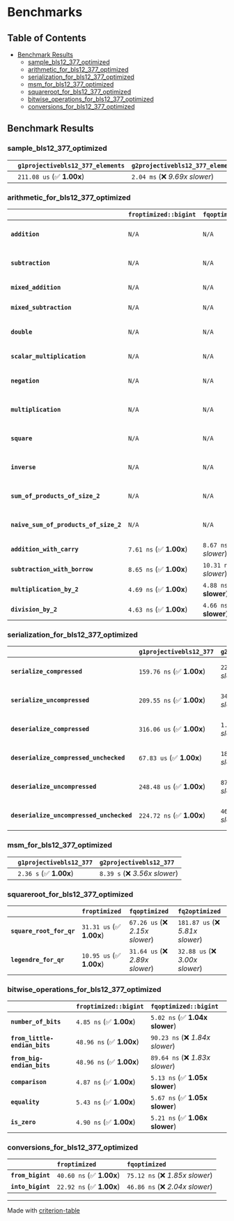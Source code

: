 # Benchmarks

## Table of Contents

- [Benchmark Results](#benchmark-results)
    - [sample_bls12_377_optimized](#sample_bls12_377_optimized)
    - [arithmetic_for_bls12_377_optimized](#arithmetic_for_bls12_377_optimized)
    - [serialization_for_bls12_377_optimized](#serialization_for_bls12_377_optimized)
    - [msm_for_bls12_377_optimized](#msm_for_bls12_377_optimized)
    - [squareroot_for_bls12_377_optimized](#squareroot_for_bls12_377_optimized)
    - [bitwise_operations_for_bls12_377_optimized](#bitwise_operations_for_bls12_377_optimized)
    - [conversions_for_bls12_377_optimized](#conversions_for_bls12_377_optimized)

## Benchmark Results

### sample_bls12_377_optimized

|        | `g1projectivebls12_377_elements`          | `g2projectivebls12_377_elements`           |
|:-------|:------------------------------------------|:------------------------------------------ |
|        | `211.08 us` (✅ **1.00x**)                 | `2.04 ms` (❌ *9.69x slower*)               |

### arithmetic_for_bls12_377_optimized

|                                       | `froptimized::bigint`          | `fqoptimized::bigint`           | `g1projectivebls12_377`          | `g2projectivebls12_377`          | `fq2optimized`                   | `fq12optimized`                   | `fqoptimized`                     | `froptimized`                     |
|:--------------------------------------|:-------------------------------|:--------------------------------|:---------------------------------|:---------------------------------|:---------------------------------|:----------------------------------|:----------------------------------|:--------------------------------- |
| **`addition`**                        | `N/A`                          | `N/A`                           | `1.25 us` (✅ **1.00x**)          | `4.58 us` (❌ *3.67x slower*)     | `23.13 ns` (🚀 **53.95x faster**) | `181.70 ns` (🚀 **6.87x faster**)  | `12.52 ns` (🚀 **99.72x faster**)  | `8.70 ns` (🚀 **143.45x faster**)  |
| **`subtraction`**                     | `N/A`                          | `N/A`                           | `1.30 us` (✅ **1.00x**)          | `4.63 us` (❌ *3.57x slower*)     | `23.26 ns` (🚀 **55.68x faster**) | `159.66 ns` (🚀 **8.11x faster**)  | `12.73 ns` (🚀 **101.78x faster**) | `8.79 ns` (🚀 **147.34x faster**)  |
| **`mixed_addition`**                  | `N/A`                          | `N/A`                           | `906.94 ns` (✅ **1.00x**)        | `3.31 us` (❌ *3.66x slower*)     | `N/A`                            | `N/A`                             | `N/A`                             | `N/A`                             |
| **`mixed_subtraction`**               | `N/A`                          | `N/A`                           | `944.78 ns` (✅ **1.00x**)        | `3.35 us` (❌ *3.55x slower*)     | `N/A`                            | `N/A`                             | `N/A`                             | `N/A`                             |
| **`double`**                          | `N/A`                          | `N/A`                           | `592.92 ns` (✅ **1.00x**)        | `2.25 us` (❌ *3.80x slower*)     | `12.31 ns` (🚀 **48.18x faster**) | `70.94 ns` (🚀 **8.36x faster**)   | `7.14 ns` (🚀 **83.02x faster**)   | `5.84 ns` (🚀 **101.57x faster**)  |
| **`scalar_multiplication`**           | `N/A`                          | `N/A`                           | `341.05 us` (✅ **1.00x**)        | `1.17 ms` (❌ *3.44x slower*)     | `N/A`                            | `N/A`                             | `N/A`                             | `N/A`                             |
| **`negation`**                        | `N/A`                          | `N/A`                           | `N/A`                            | `N/A`                            | `23.32 ns` (❌ *3.76x slower*)    | `98.70 ns` (❌ *15.91x slower*)    | `18.73 ns` (❌ *3.02x slower*)     | `6.20 ns` (✅ **1.00x**)           |
| **`multiplication`**                  | `N/A`                          | `N/A`                           | `N/A`                            | `N/A`                            | `271.08 ns` (❌ *6.26x slower*)   | `7.10 us` (❌ *163.74x slower*)    | `75.61 ns` (❌ *1.74x slower*)     | `43.34 ns` (✅ **1.00x**)          |
| **`square`**                          | `N/A`                          | `N/A`                           | `N/A`                            | `N/A`                            | `243.18 ns` (❌ *6.76x slower*)   | `5.05 us` (❌ *140.44x slower*)    | `66.79 ns` (❌ *1.86x slower*)     | `35.96 ns` (✅ **1.00x**)          |
| **`inverse`**                         | `N/A`                          | `N/A`                           | `N/A`                            | `N/A`                            | `14.97 us` (❌ *2.12x slower*)    | `27.26 us` (❌ *3.86x slower*)     | `14.59 us` (❌ *2.07x slower*)     | `7.06 us` (✅ **1.00x**)           |
| **`sum_of_products_of_size_2`**       | `N/A`                          | `N/A`                           | `N/A`                            | `N/A`                            | `590.06 ns` (❌ *9.62x slower*)   | `14.53 us` (❌ *236.96x slower*)   | `117.90 ns` (❌ *1.92x slower*)    | `61.33 ns` (✅ **1.00x**)          |
| **`naive_sum_of_products_of_size_2`** | `N/A`                          | `N/A`                           | `N/A`                            | `N/A`                            | `578.66 ns` (❌ *6.32x slower*)   | `14.49 us` (❌ *158.26x slower*)   | `162.96 ns` (❌ *1.78x slower*)    | `91.56 ns` (✅ **1.00x**)          |
| **`addition_with_carry`**             | `7.61 ns` (✅ **1.00x**)        | `8.67 ns` (❌ *1.14x slower*)    | `N/A`                            | `N/A`                            | `N/A`                            | `N/A`                             | `N/A`                             | `N/A`                             |
| **`subtraction_with_borrow`**         | `8.65 ns` (✅ **1.00x**)        | `10.31 ns` (❌ *1.19x slower*)   | `N/A`                            | `N/A`                            | `N/A`                            | `N/A`                             | `N/A`                             | `N/A`                             |
| **`multiplication_by_2`**             | `4.69 ns` (✅ **1.00x**)        | `4.88 ns` (✅ **1.04x slower**)  | `N/A`                            | `N/A`                            | `N/A`                            | `N/A`                             | `N/A`                             | `N/A`                             |
| **`division_by_2`**                   | `4.63 ns` (✅ **1.00x**)        | `4.66 ns` (✅ **1.01x slower**)  | `N/A`                            | `N/A`                            | `N/A`                            | `N/A`                             | `N/A`                             | `N/A`                             |

### serialization_for_bls12_377_optimized

|                                          | `g1projectivebls12_377`          | `g2projectivebls12_377`          | `froptimized`                      | `fqoptimized`                      | `fq2optimized`                      | `fq12optimized`                   |
|:-----------------------------------------|:---------------------------------|:---------------------------------|:-----------------------------------|:-----------------------------------|:------------------------------------|:--------------------------------- |
| **`serialize_compressed`**               | `159.76 ns` (✅ **1.00x**)        | `223.32 ns` (❌ *1.40x slower*)   | `31.28 ns` (🚀 **5.11x faster**)    | `57.04 ns` (🚀 **2.80x faster**)    | `110.31 ns` (✅ **1.45x faster**)    | `701.18 ns` (❌ *4.39x slower*)    |
| **`serialize_uncompressed`**             | `209.55 ns` (✅ **1.00x**)        | `344.39 ns` (❌ *1.64x slower*)   | `30.49 ns` (🚀 **6.87x faster**)    | `55.91 ns` (🚀 **3.75x faster**)    | `110.07 ns` (🚀 **1.90x faster**)    | `699.54 ns` (❌ *3.34x slower*)    |
| **`deserialize_compressed`**             | `316.06 us` (✅ **1.00x**)        | `1.06 ms` (❌ *3.35x slower*)     | `52.40 ns` (🚀 **6032.22x faster**) | `92.84 ns` (🚀 **3404.33x faster**) | `210.07 ns` (🚀 **1504.59x faster**) | `1.30 us` (🚀 **242.89x faster**)  |
| **`deserialize_compressed_unchecked`**   | `67.83 us` (✅ **1.00x**)         | `184.40 us` (❌ *2.72x slower*)   | `52.38 ns` (🚀 **1294.98x faster**) | `92.84 ns` (🚀 **730.53x faster**)  | `211.38 ns` (🚀 **320.87x faster**)  | `1.29 us` (🚀 **52.45x faster**)   |
| **`deserialize_uncompressed`**           | `248.48 us` (✅ **1.00x**)        | `874.36 us` (❌ *3.52x slower*)   | `52.37 ns` (🚀 **4744.88x faster**) | `92.96 ns` (🚀 **2673.07x faster**) | `209.93 ns` (🚀 **1183.62x faster**) | `1.30 us` (🚀 **190.65x faster**)  |
| **`deserialize_uncompressed_unchecked`** | `224.72 ns` (✅ **1.00x**)        | `467.17 ns` (❌ *2.08x slower*)   | `52.29 ns` (🚀 **4.30x faster**)    | `92.92 ns` (🚀 **2.42x faster**)    | `209.95 ns` (✅ **1.07x faster**)    | `1.30 us` (❌ *5.79x slower*)      |

### msm_for_bls12_377_optimized

|        | `g1projectivebls12_377`          | `g2projectivebls12_377`           |
|:-------|:---------------------------------|:--------------------------------- |
|        | `2.36 s` (✅ **1.00x**)           | `8.39 s` (❌ *3.56x slower*)       |

### squareroot_for_bls12_377_optimized

|                          | `froptimized`            | `fqoptimized`                   | `fq2optimized`                    |
|:-------------------------|:-------------------------|:--------------------------------|:--------------------------------- |
| **`square_root_for_qr`** | `31.31 us` (✅ **1.00x**) | `67.26 us` (❌ *2.15x slower*)   | `181.87 us` (❌ *5.81x slower*)    |
| **`legendre_for_qr`**    | `10.95 us` (✅ **1.00x**) | `31.64 us` (❌ *2.89x slower*)   | `32.88 us` (❌ *3.00x slower*)     |

### bitwise_operations_for_bls12_377_optimized

|                               | `froptimized::bigint`          | `fqoptimized::bigint`            |
|:------------------------------|:-------------------------------|:-------------------------------- |
| **`number_of_bits`**          | `4.85 ns` (✅ **1.00x**)        | `5.02 ns` (✅ **1.04x slower**)   |
| **`from_little-endian_bits`** | `48.96 ns` (✅ **1.00x**)       | `90.23 ns` (❌ *1.84x slower*)    |
| **`from_big-endian_bits`**    | `48.96 ns` (✅ **1.00x**)       | `89.64 ns` (❌ *1.83x slower*)    |
| **`comparison`**              | `4.87 ns` (✅ **1.00x**)        | `5.13 ns` (✅ **1.05x slower**)   |
| **`equality`**                | `5.43 ns` (✅ **1.00x**)        | `5.67 ns` (✅ **1.05x slower**)   |
| **`is_zero`**                 | `4.90 ns` (✅ **1.00x**)        | `5.21 ns` (✅ **1.06x slower**)   |

### conversions_for_bls12_377_optimized

|                   | `froptimized`            | `fqoptimized`                    |
|:------------------|:-------------------------|:-------------------------------- |
| **`from_bigint`** | `40.60 ns` (✅ **1.00x**) | `75.12 ns` (❌ *1.85x slower*)    |
| **`into_bigint`** | `22.92 ns` (✅ **1.00x**) | `46.86 ns` (❌ *2.04x slower*)    |

---
Made with [criterion-table](https://github.com/nu11ptr/criterion-table)

